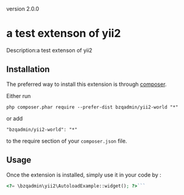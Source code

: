 version 2.0.0

a test extenson of yii2
=======================
Description:a test extenson of yii2

Installation
------------

The preferred way to install this extension is through [composer](http://getcomposer.org/download/).

Either run

```
php composer.phar require --prefer-dist bzqadmin/yii2-world "*"
```

or add

```
"bzqadmin/yii2-world": "*"
```

to the require section of your `composer.json` file.


Usage
-----

Once the extension is installed, simply use it in your code by  :

```php
<?= \bzqadmin\yii2\AutoloadExample::widget(); ?>```
